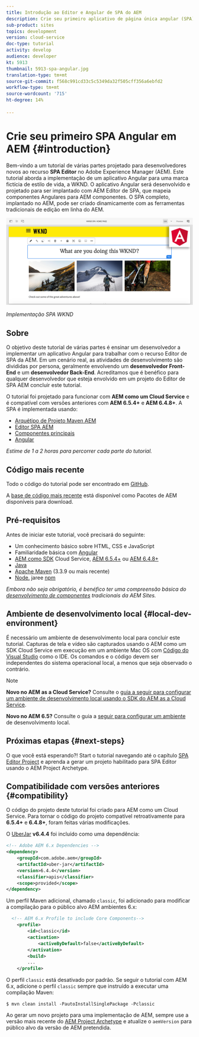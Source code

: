 ```yaml
---
title: Introdução ao Editor e Angular de SPA do AEM
description: Crie seu primeiro aplicativo de página única angular (SPA) editável no Adobe Experience Manager, AEM com o SPA WKND. Saiba como criar um SPA usando a estrutura Angular JS com AEM Editor SPA. Este tutorial em várias partes aborda a implementação de um aplicativo Angular para uma marca fictícia de estilo de vida, a WKND. O tutorial aborda a criação completa do SPA e a integração com o AEM.
sub-product: sites
topics: development
version: cloud-service
doc-type: tutorial
activity: develop
audience: developer
kt: 5913
thumbnail: 5913-spa-angular.jpg
translation-type: tm+mt
source-git-commit: f568c991cd33c5c5349da32f505cff356a6ebfd2
workflow-type: tm+mt
source-wordcount: '715'
ht-degree: 14%

---
```



# Crie seu primeiro SPA Angular em AEM {#introduction}

Bem-vindo a um tutorial de várias partes projetado para desenvolvedores novos ao recurso **SPA Editor** no Adobe Experience Manager (AEM). Este tutorial aborda a implementação de um aplicativo Angular para uma marca fictícia de estilo de vida, a WKND. O aplicativo Angular será desenvolvido e projetado para ser implantado com AEM Editor de SPA, que mapeia componentes Angulares para AEM componentes. O SPA completo, implantado no AEM, pode ser criado dinamicamente com as ferramentas tradicionais de edição em linha do AEM.

![SPA Final Implementado](assets/wknd-spa-implementation.png)

*Implementação SPA WKND*

## Sobre

O objetivo deste tutorial de várias partes é ensinar um desenvolvedor a implementar um aplicativo Angular para trabalhar com o recurso Editor de SPA da AEM. Em um cenário real, as atividades de desenvolvimento são divididas por persona, geralmente envolvendo um **desenvolvedor Front-End** e um **desenvolvedor Back-End**. Acreditamos que é benéfico para qualquer desenvolvedor que esteja envolvido em um projeto do Editor de SPA AEM concluir este tutorial.

O tutorial foi projetado para funcionar com **AEM como um Cloud Service** e é compatível com versões anteriores com **AEM 6.5.4+** e **AEM 6.4.8+**. A SPA é implementada usando:

* [Arquétipo de Projeto Maven AEM](https://docs.adobe.com/content/help/pt-BR/experience-manager-core-components/using/developing/archetype/overview.html)
* [Editor SPA AEM](https://docs.adobe.com/content/help/en/experience-manager-65/developing/headless/spas/spa-walkthrough.html#content-editing-experience-with-spa)
* [Componentes principais](https://docs.adobe.com/content/help/pt-BR/experience-manager-core-components/using/introduction.html)
* [Angular](https://angular.io/)

*Estime de 1 a 2 horas para percorrer cada parte do tutorial.*

## Código mais recente

Todo o código do tutorial pode ser encontrado em [GitHub](https://github.com/adobe/aem-guides-wknd-spa).

A [base de código mais recente](https://github.com/adobe/aem-guides-wknd-spa/releases) está disponível como Pacotes de AEM disponíveis para download.

## Pré-requisitos

Antes de iniciar este tutorial, você precisará do seguinte:

* Um conhecimento básico sobre HTML, CSS e JavaScript
* Familiaridade básica com [Angular](https://angular.io/)
* [AEM como SDK](https://docs.adobe.com/content/help/en/experience-manager-learn/cloud-service/local-development-environment-set-up/aem-runtime.html#download-the-aem-as-a-cloud-service-sdk) Cloud Service,  [AEM 6.5.4+](https://helpx.adobe.com/experience-manager/aem-releases-updates.html#65) ou  [AEM 6.4.8+](https://helpx.adobe.com/experience-manager/aem-releases-updates.html#64)
* [Java](https://downloads.experiencecloud.adobe.com/content/software-distribution/en/general.html)
* [Apache Maven](https://maven.apache.org/) (3.3.9 ou mais recente)
* [Node.](https://nodejs.org/en/) jaree  [npm](https://www.npmjs.com/)

*Embora não seja obrigatório, é benéfico ter uma compreensão básica do  [desenvolvimento de componentes](https://docs.adobe.com/content/help/en/experience-manager-learn/getting-started-wknd-tutorial-develop/overview.html) tradicionais da AEM Sites.*

## Ambiente de desenvolvimento local {#local-dev-environment}

É necessário um ambiente de desenvolvimento local para concluir este tutorial. Capturas de tela e vídeo são capturados usando o AEM como um SDK Cloud Service em execução em um ambiente Mac OS com [Código do Visual Studio](https://code.visualstudio.com/) como o IDE. Os comandos e o código devem ser independentes do sistema operacional local, a menos que seja observado o contrário.

>[!NOTE]
>
> **Novo no AEM as a Cloud Service?** Consulte o [guia a seguir para configurar um ambiente de desenvolvimento local usando o SDK do AEM as a Cloud Service](https://docs.adobe.com/content/help/en/experience-manager-learn/cloud-service/local-development-environment-set-up/overview.html).
>
> **Novo no AEM 6.5?** Consulte o guia a  [seguir para configurar um ambiente](https://docs.adobe.com/content/help/en/experience-manager-learn/foundation/development/set-up-a-local-aem-development-environment.html) de desenvolvimento local.

## Próximas etapas {#next-steps}

O que você está esperando?! Start o tutorial navegando até o capítulo [SPA Editor Project](create-project.md) e aprenda a gerar um projeto habilitado para SPA Editor usando o AEM Project Archetype.

## Compatibilidade com versões anteriores {#compatibility}

O código do projeto deste tutorial foi criado para AEM como um Cloud Service. Para tornar o código do projeto compatível retroativamente para **6.5.4+** e **6.4.8+**, foram feitas várias modificações.

O [UberJar](https://docs.adobe.com/content/help/en/experience-manager-65/developing/devtools/ht-projects-maven.html#what-is-the-uberjar) **v6.4.4** foi incluído como uma dependência:

```xml
<!-- Adobe AEM 6.x Dependencies -->
<dependency>
    <groupId>com.adobe.aem</groupId>
    <artifactId>uber-jar</artifactId>
    <version>6.4.4</version>
    <classifier>apis</classifier>
    <scope>provided</scope>
</dependency>
```

Um perfil Maven adicional, chamado `classic`, foi adicionado para modificar a compilação para o público alvo AEM ambientes 6.x:

```xml
  <!-- AEM 6.x Profile to include Core Components-->
    <profile>
        <id>classic</id>
        <activation>
            <activeByDefault>false</activeByDefault>
        </activation>
        <build>
        ...
    </profile>
```

O perfil `classic` está desativado por padrão. Se seguir o tutorial com AEM 6.x, adicione o perfil `classic` sempre que instruído a executar uma compilação Maven:

```shell
$ mvn clean install -PautoInstallSinglePackage -Pclassic
```

Ao gerar um novo projeto para uma implementação de AEM, sempre use a versão mais recente do [AEM Project Archetype](https://github.com/adobe/aem-project-archetype) e atualize o `aemVersion` para público alvo da versão de AEM pretendida.
